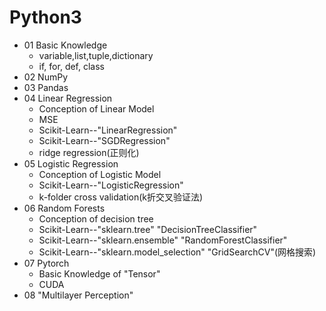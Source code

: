 Python3
==========
* 01 Basic Knowledge
    * variable,list,tuple,dictionary  
    * if, for, def, class
* 02 NumPy 
* 03 Pandas
* 04 Linear Regression
    * Conception of Linear Model
    * MSE
    * Scikit-Learn--"LinearRegression"
    * Scikit-Learn--"SGDRegression"
    * ridge regression(正则化)
* 05 Logistic Regression
    * Conception of Logistic Model
    * Scikit-Learn--"LogisticRegression"
    * k-folder cross validation(k折交叉验证法)
* 06 Random Forests
   * Conception of decision tree
   * Scikit-Learn--"sklearn.tree" "DecisionTreeClassifier"
   * Scikit-Learn--"sklearn.ensemble" "RandomForestClassifier"
   * Scikit-Learn--"sklearn.model_selection" "GridSearchCV"(网格搜索)
* 07 Pytorch
   * Basic Knowledge of "Tensor"
   * CUDA
* 08 "Multilayer Perception"

